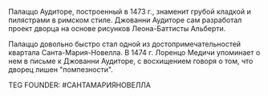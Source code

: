 Палаццо Аудиторе, построенный в 1473 г., знаменит грубой кладкой и пилястрами в римском стиле. Джованни Аудиторе сам разработал проект дворца на основе рисунков Леона-Баттисты Альберти.

Палаццо довольно быстро стал одной из достопримечательностей квартала Санта-Мария-Новелла. В 1474 г. Лоренцо Медичи упоминает о нем в письме к Джованни Аудиторе, с восхищением говоря о том, что дворец лишен "помпезности".







TEG FOUNDER:
#САНТАМАРИЯНОВЕЛЛА